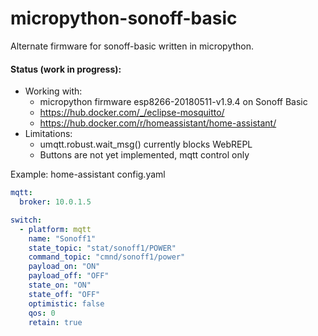 # micropython-sonoff-basic
Alternate firmware for sonoff-basic written in micropython.



#### Status (work in progress):
- Working with:
  - micropython firmware esp8266-20180511-v1.9.4 on Sonoff Basic
  - https://hub.docker.com/_/eclipse-mosquitto/
  - https://hub.docker.com/r/homeassistant/home-assistant/
- Limitations:
  - umqtt.robust.wait_msg() currently blocks WebREPL
  - Buttons are not yet implemented, mqtt control only

Example: home-assistant config.yaml
  ```yaml
  mqtt:
    broker: 10.0.1.5

  switch:
    - platform: mqtt
      name: "Sonoff1"
      state_topic: "stat/sonoff1/POWER"
      command_topic: "cmnd/sonoff1/power"
      payload_on: "ON"
      payload_off: "OFF"
      state_on: "ON"
      state_off: "OFF"
      optimistic: false
      qos: 0
      retain: true
  ```
